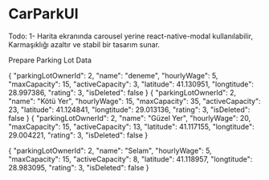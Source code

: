 # CarParkUI

Todo: 1- Harita ekranında carousel yerine react-native-modal kullanılabilir, Karmaşıklığı azaltır ve stabil bir tasarım sunar.


Prepare Parking Lot Data

{
  "parkingLotOwnerId": 2,
  "name": "deneme",
  "hourlyWage": 5,
  "maxCapacity": 15,
  "activeCapacity": 3,
  "latitude": 41.130951,
  "longtitude": 28.997386,
  "rating": 3,
  "isDeleted": false
}
{
  "parkingLotOwnerId": 2,
  "name": "Kötü Yer",
  "hourlyWage": 15,
  "maxCapacity": 35,
  "activeCapacity": 23,
  "latitude": 41.124841,
  "longtitude": 29.013136,
  "rating": 3,
  "isDeleted": false
}
{
  "parkingLotOwnerId": 2,
  "name": "Güzel Yer",
  "hourlyWage": 20,
  "maxCapacity": 15,
  "activeCapacity": 13,
  "latitude": 41.117155,
  "longtitude": 29.004221,
  "rating": 3,
  "isDeleted": false
}

{
  "parkingLotOwnerId": 2,
  "name": "Selam",
  "hourlyWage": 5,
  "maxCapacity": 15,
  "activeCapacity": 8,
  "latitude": 41.118957,
  "longtitude": 28.983095,
  "rating": 3,
  "isDeleted": false
}
